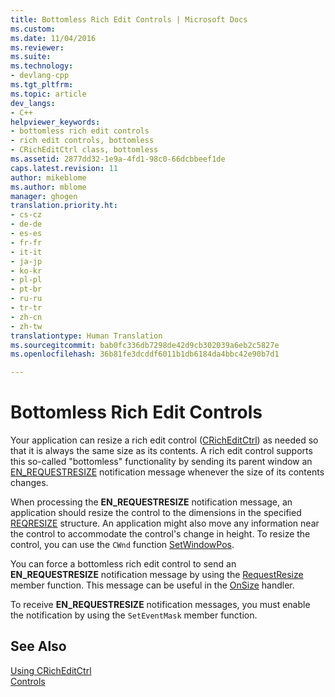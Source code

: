 ```yaml
---
title: Bottomless Rich Edit Controls | Microsoft Docs
ms.custom: 
ms.date: 11/04/2016
ms.reviewer: 
ms.suite: 
ms.technology:
- devlang-cpp
ms.tgt_pltfrm: 
ms.topic: article
dev_langs:
- C++
helpviewer_keywords:
- bottomless rich edit controls
- rich edit controls, bottomless
- CRichEditCtrl class, bottomless
ms.assetid: 2877dd32-1e9a-4fd1-98c0-66dcbbeef1de
caps.latest.revision: 11
author: mikeblome
ms.author: mblome
manager: ghogen
translation.priority.ht:
- cs-cz
- de-de
- es-es
- fr-fr
- it-it
- ja-jp
- ko-kr
- pl-pl
- pt-br
- ru-ru
- tr-tr
- zh-cn
- zh-tw
translationtype: Human Translation
ms.sourcegitcommit: bab0fc336db7298de42d9cb302039a6eb2c5827e
ms.openlocfilehash: 36b81fe3dcddf6011b1db6184da4bbc42e90b7d1

---
```

# Bottomless Rich Edit Controls
Your application can resize a rich edit control ([CRichEditCtrl](../mfc/reference/cricheditctrl-class.md)) as needed so that it is always the same size as its contents. A rich edit control supports this so-called "bottomless" functionality by sending its parent window an [EN_REQUESTRESIZE](http://msdn.microsoft.com/library/windows/desktop/bb787983) notification message whenever the size of its contents changes.  
  
 When processing the **EN_REQUESTRESIZE** notification message, an application should resize the control to the dimensions in the specified [REQRESIZE](http://msdn.microsoft.com/library/windows/desktop/bb787950) structure. An application might also move any information near the control to accommodate the control's change in height. To resize the control, you can use the `CWnd` function [SetWindowPos](../mfc/reference/cwnd-class.md#cwnd__setwindowpos).  
  
 You can force a bottomless rich edit control to send an **EN_REQUESTRESIZE** notification message by using the [RequestResize](../mfc/reference/cricheditctrl-class.md#cricheditctrl__requestresize) member function. This message can be useful in the [OnSize](../mfc/reference/cwnd-class.md#cwnd__onsize) handler.  
  
 To receive **EN_REQUESTRESIZE** notification messages, you must enable the notification by using the `SetEventMask` member function.  
  
## See Also  
 [Using CRichEditCtrl](../mfc/using-cricheditctrl.md)   
 [Controls](../mfc/controls-mfc.md)




<!--HONumber=Jan17_HO1-->


